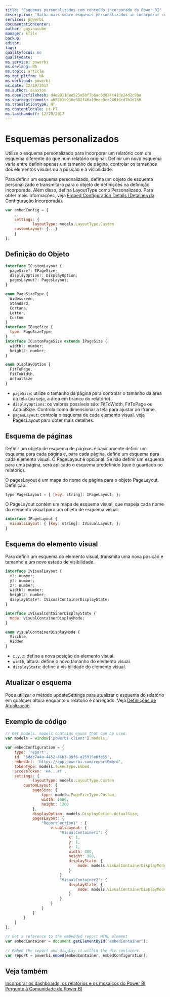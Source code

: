 ```yaml
---
title: "Esquemas personalizados com conteúdo incorporado do Power BI"
description: "Saiba mais sobre esquemas personalizados ao incorporar conteúdo do Power BI na sua aplicação."
services: powerbi
documentationcenter: 
author: guyinacube
manager: kfile
backup: 
editor: 
tags: 
qualityfocus: no
qualitydate: 
ms.service: powerbi
ms.devlang: NA
ms.topic: article
ms.tgt_pltfrm: NA
ms.workload: powerbi
ms.date: 12/19/2017
ms.author: asaxton
ms.openlocfilehash: d4e9911dee525a5bf7b6ac8d024c41de24d2c9ba
ms.sourcegitcommit: a658b1c936e382f46a19eeb9cc26016cd7b1d756
ms.translationtype: HT
ms.contentlocale: pt-PT
ms.lasthandoff: 12/20/2017
---
```

# <a name="custom-layouts"></a>Esquemas personalizados


Utilize o esquema personalizado para incorporar um relatório com um esquema diferente do que num relatório original. Definir um novo esquema varia entre definir apenas um tamanho de página, controlar os tamanhos dos elementos visuais ou a posição e a visibilidade.

Para definir um esquema personalizado, defina um objeto de esquema personalizado e transmita-o para o objeto de definições na definição incorporada. Além disso, defina LayoutType como Personalizado. Para obter mais informações, veja [Embed Configuration Details (Detalhes da Configuração Incorporada)](https://github.com/Microsoft/PowerBI-JavaScript/wiki/Embed-Configuration-Details).

```javascript
var embedConfig = {
    ...
    settings: {
            layoutType: models.LayoutType.Custom
    customLayout: {...}
    }
};
```

## <a name="object-definition"></a>Definição do Objeto

```javascript
interface ICustomLayout {
  pageSize?: IPageSize;
  displayOption?: DisplayOption;
  pagesLayout?: PagesLayout;
}

enum PageSizeType {
  Widescreen,
  Standard,
  Cortana,
  Letter,
  Custom
}
interface IPageSize {
  type: PageSizeType;
}
interface ICustomPageSize extends IPageSize {
  width?: number;
  height?: number;
}

enum DisplayOption {
  FitToPage,
  FitToWidth,
  ActualSize
}
```

- `pageSize`: utilize o tamanho da página para controlar o tamanho da área da tela (ou seja, a área em branco do relatório).
- `displayOptions`: os valores possíveis são: FitToWidth, FitToPage ou ActualSize. Controla como dimensionar a tela para ajustar ao iframe.
- `pagesLayout`: controla o esquema de cada elemento visual. veja PagesLayout para obter mais detalhes.

## <a name="pages-layout"></a>Esquema de páginas

Definir um objeto de esquema de páginas é basicamente definir um esquema para cada página e, para cada página, define um esquema para cada elemento visual.
O PageLayout é opcional. Se não definir um esquema para uma página, será aplicado o esquema predefinido (que é guardado no relatório).

O pagesLayout é um mapa do nome de página para o objeto PageLayout. Definição:

```javascript
type PagesLayout = { [key: string]: IPageLayout; };
```

O PageLayout contém um mapa de esquema visual, que mapeia cada nome do elemento visual para um objeto de esquema visual:

```javascript
interface IPageLayout {
  visualsLayout: { [key: string]: IVisualLayout; };
}
```

## <a name="visual-layout"></a>Esquema do elemento visual

Para definir um esquema do elemento visual, transmita uma nova posição e tamanho e um novo estado de visibilidade.

```javascript
interface IVisualLayout {
  x?: number;
  y?: number;
  z?: number;
  width?: number;
  height?: number;
  displayState?: IVisualContainerDisplayState;
}

interface IVisualContainerDisplayState {
  mode: VisualContainerDisplayMode;
}

enum VisualContainerDisplayMode {
  Visible,
  Hidden
}
```

- `x,y,z`: define a nova posição do elemento visual.
- `width`, altura: define o novo tamanho do elemento visual.
- `displayState`: define a visibilidade do elemento visual.


## <a name="update-layout"></a>Atualizar o esquema

Pode utilizar o método updateSettings para atualizar o esquema do relatório em qualquer altura enquanto o relatório é carregado. Veja [Definições de Atualização](https://github.com/Microsoft/PowerBI-JavaScript/wiki/Update-Settings).

## <a name="code-example"></a>Exemplo de código

```javascript
// Get models. models contains enums that can be used.
var models = window['powerbi-client'].models;
    
var embedConfiguration = {
    type: 'report',
    id: '5dac7a4a-4452-46b3-99f6-a25915e0fe55',
    embedUrl: 'https://app.powerbi.com/reportEmbed',
    tokenType: models.TokenType.Embed,
    accessToken: 'H4...rf',
    settings: {
            layoutType: models.LayoutType.Custom
        customLayout: {
            pageSize: {
                type: models.PageSizeType.Custom,
                width: 1600,
                height: 1200
            },
            displayOption: models.DisplayOption.ActualSize,
            pagesLayout: {
                "ReportSection1" : {
                    visualsLayout: {
                        "VisualContainer1": {
                            x: 1,
                            y: 1,
                            z: 1,
                            width: 400,
                            height: 300,
                            displayState: {
                                mode: models.VisualContainerDisplayMode.Visible
                            }
                        },
                        "VisualContainer2": {
                            displayState: {
                                mode: models.VisualContainerDisplayMode.Hidden
                            }
                        },
                    }
                }
            }
        }
    }
};
     
// Get a reference to the embedded report HTML element
var embedContainer = document.getElementById('embedContainer');
 
// Embed the report and display it within the div container.
var report = powerbi.embed(embedContainer, embedConfiguration);

```


## <a name="see-also"></a>Veja também

[Incorporar os dashboards, os relatórios e os mosaicos do Power BI](embedding-content.md)   
[Pergunte à Comunidade do Power BI](https://community.powerbi.com/)

